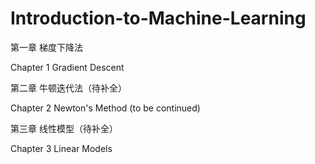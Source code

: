 # Introduction-to-Machine-Learning

第一章 梯度下降法

Chapter 1 Gradient Descent

第二章 牛顿迭代法（待补全）

Chapter 2 Newton's Method (to be continued)

第三章 线性模型（待补全）

Chapter 3 Linear Models
